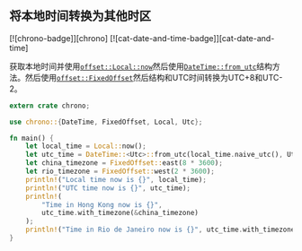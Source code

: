 ## 将本地时间转换为其他时区

[![chrono-badge]][chrono] [![cat-date-and-time-badge]][cat-date-and-time]

获取本地时间并使用[`offset::Local::now`]然后使用[`DateTime::from_utc`]结构方法。然后使用[`offset::FixedOffset`]然后结构和UTC时间转换为UTC+8和UTC-2。

```rust
extern crate chrono;

use chrono::{DateTime, FixedOffset, Local, Utc};

fn main() {
    let local_time = Local::now();
    let utc_time = DateTime::<Utc>::from_utc(local_time.naive_utc(), Utc);
    let china_timezone = FixedOffset::east(8 * 3600);
    let rio_timezone = FixedOffset::west(2 * 3600);
    println!("Local time now is {}", local_time);
    println!("UTC time now is {}", utc_time);
    println!(
        "Time in Hong Kong now is {}",
        utc_time.with_timezone(&china_timezone)
    );
    println!("Time in Rio de Janeiro now is {}", utc_time.with_timezone(&rio_timezone));
}
```

[`datetime::from_utc`]: https://docs.rs/chrono/*/chrono/struct.DateTime.html#method.from_utc

[`offset::fixedoffset`]: https://docs.rs/chrono/*/chrono/offset/struct.FixedOffset.html

[`offset::local::now`]: https://docs.rs/chrono/*/chrono/offset/struct.Local.html#method.now
